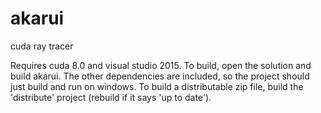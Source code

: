 # akarui
cuda ray tracer

Requires cuda 8.0 and visual studio 2015. To build, open the solution and build akarui. The other dependencies are included, so the project should just build and run on windows. To build a distributable zip file, build the 'distribute' project (rebuild if it says 'up to date').
